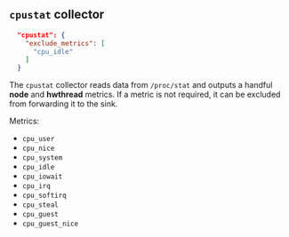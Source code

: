 
## `cpustat` collector

```json
  "cpustat": {
    "exclude_metrics": [
      "cpu_idle"
    ]
  }
```

The `cpustat` collector reads data from `/proc/stat` and outputs a handful **node** and **hwthread** metrics. If a metric is not required, it can be excluded from forwarding it to the sink.

Metrics:

* `cpu_user`
* `cpu_nice`
* `cpu_system`
* `cpu_idle`
* `cpu_iowait`
* `cpu_irq`
* `cpu_softirq`
* `cpu_steal`
* `cpu_guest`
* `cpu_guest_nice`
